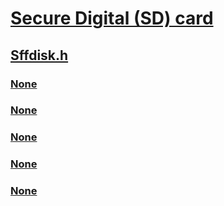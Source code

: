 # [Secure Digital (SD) card](../_sd/index.md)
## [Sffdisk.h](index.md)
### [None](../sffdisk/ne-sffdisk-sffdisk_dcmd.md)
### [None](../sffdisk/ne-sffdisk-sffdisk_dpcmd.md)
### [None](../sffdisk/ni-sffdisk-ioctl_sffdisk_device_command.md)
### [None](../sffdisk/ni-sffdisk-ioctl_sffdisk_device_password.md)
### [None](../sffdisk/ni-sffdisk-ioctl_sffdisk_query_device_protocol.md)
